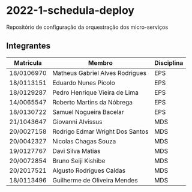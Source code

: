# 2022-1-schedula-deploy
Repositório de configuração da orquestração dos micro-serviços

## Integrantes

| Matricula  | Membro                          | Disciplina |
|------------|---------------------------------|------------|
| 18/0106970 | Matheus Gabriel Alves Rodrigues | EPS        |
| 18/0113151 | Eduardo Nunes Picolo            | EPS        |
| 18/0129287 | Pedro Henrique Vieira de Lima   | EPS        |
| 14/0065547 | Roberto Martins da Nóbrega      | EPS        |
| 18/0130722 | Samuel Nogueira Bacelar         | EPS        |
| 21/1043647 | Giovanni Alvissus               | MDS        |
| 20/0027158 | Rodrigo Edmar Wright Dos Santos | MDS        |
| 20/0042327 | Nicolas Chagas Souza            | MDS        |
| 19/0127767 | Davi Silva Matias               | MDS        |
| 20/0072854 | Bruno Seiji Kishibe             | MDS        |
| 20/2017521 | Algusto Rodrigues Caldas        | MDS        |
| 18/0113496 | Guilherme de Oliveira Mendes    | MDS        |
